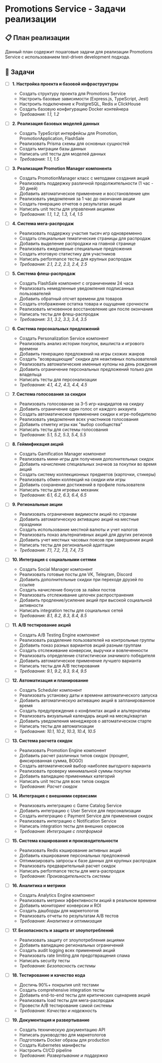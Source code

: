 # Promotions Service - Задачи реализации

## 📋 **План реализации**

Данный план содержит пошаговые задачи для реализации Promotions Service с использованием test-driven development подхода.

## 🎯 **Задачи**

- [ ] **1. Настройка проекта и базовой инфраструктуры**
  - Создать структуру проекта для Promotions Service
  - Настроить базовые зависимости (Express.js, TypeScript, Jest)
  - Настроить подключение к PostgreSQL, Redis и ClickHouse
  - Создать базовую конфигурацию Docker контейнера
  - _Требования: 1.1, 1.2_

- [ ] **2. Реализация базовых моделей данных**
  - Создать TypeScript интерфейсы для Promotion, PromotionApplication, FlashSale
  - Реализовать Prisma схемы для основных сущностей
  - Создать миграции базы данных
  - Написать unit тесты для моделей данных
  - _Требования: 1.1, 1.5_

- [ ] **3. Реализация Promotion Manager компонента**
  - Создать PromotionManager класс с методами создания акций
  - Реализовать поддержку различной продолжительности (1 час - 30 дней)
  - Добавить автоматическое применение и восстановление цен
  - Реализовать уведомления за 1 час до окончания акции
  - Создать генерацию отчетов о результатах акций
  - Написать unit тесты для управления акциями
  - _Требования: 1.1, 1.2, 1.3, 1.4, 1.5_

- [ ] **4. Система мега-распродаж**
  - Реализовать поддержку участия тысяч игр одновременно
  - Создать специальные тематические страницы для распродаж
  - Добавить выделение распродажи на главной странице
  - Реализовать ежедневные специальные предложения
  - Создать итоговую статистику для участников
  - Написать performance тесты для крупных распродаж
  - _Требования: 2.1, 2.2, 2.3, 2.4, 2.5_

- [ ] **5. Система флеш-распродаж**
  - Создать FlashSale компонент с ограничением 24 часа
  - Реализовать немедленные уведомления подписанных пользователей
  - Добавить обратный отсчет времени для товаров
  - Создать отображение остатка товара и ощущение срочности
  - Реализовать мгновенное восстановление цен после окончания
  - Написать тесты для флеш-распродаж
  - _Требования: 3.1, 3.2, 3.3, 3.4, 3.5_

- [ ] **6. Система персональных предложений**
  - Создать Personalization Service компонент
  - Реализовать анализ истории покупок, вишлиста и игрового времени
  - Добавить генерацию предложений на игры схожих жанров
  - Создать "возвращающие" скидки для неактивных пользователей
  - Реализовать автоматические именные купоны на день рождения
  - Добавить ограничение персональных предложений только для владельца
  - Написать тесты для персонализации
  - _Требования: 4.1, 4.2, 4.3, 4.4, 4.5_

- [ ] **7. Система голосования за скидки**
  - Реализовать голосование за 3-5 игр-кандидатов на скидку
  - Добавить ограничение один голос от каждого аккаунта
  - Создать автоматическое применение скидки к игре-победителю
  - Реализовать уведомления всех участников голосования
  - Добавить отметку игры как "выбор сообщества"
  - Написать тесты для системы голосования
  - _Требования: 5.1, 5.2, 5.3, 5.4, 5.5_

- [ ] **8. Геймификация акций**
  - Создать Gamification Manager компонент
  - Реализовать мини-игры для получения дополнительных скидок
  - Добавить начисление специальных значков за покупки во время акций
  - Создать систему коллекционных предметов (карточки, стикеры)
  - Реализовать обмен коллекций на скидки или игры
  - Добавить сохранение достижений в профиле пользователя
  - Написать тесты для игровых механик
  - _Требования: 6.1, 6.2, 6.3, 6.4, 6.5_

- [ ] **9. Региональные акции**
  - Реализовать ограничение видимости акций по странам
  - Добавить автоматическую активацию акций на местные праздники
  - Создать использование местной валюты и учет налогов
  - Реализовать показ альтернативных акций для других регионов
  - Добавить учет местных часовых поясов при завершении акций
  - Написать тесты для региональной адаптации
  - _Требования: 7.1, 7.2, 7.3, 7.4, 7.5_

- [ ] **10. Интеграция с социальными сетями**
  - Создать Social Manager компонент
  - Реализовать готовые посты для VK, Telegram, Discord
  - Добавить дополнительные скидки при переходе друзей по ссылке
  - Создать начисление бонусов за лайки постов
  - Реализовать отслеживание цепочек распространения
  - Добавить продление/усиление акций при высокой социальной активности
  - Написать integration тесты для социальных сетей
  - _Требования: 8.1, 8.2, 8.3, 8.4, 8.5_

- [ ] **11. A/B тестирование акций**
  - Создать A/B Testing Engine компонент
  - Реализовать разделение пользователей на контрольные группы
  - Добавить показ разных вариантов акций разным группам
  - Создать отслеживание конверсии, выручки и вовлеченности
  - Реализовать определение статистически значимого победителя
  - Добавить автоматическое применение лучшего варианта
  - Написать тесты для A/B тестирования
  - _Требования: 9.1, 9.2, 9.3, 9.4, 9.5_

- [ ] **12. Автоматизация и планирование**
  - Создать Scheduler компонент
  - Реализовать установку даты и времени автоматического запуска
  - Добавить автоматическую активацию акций в запланированное время
  - Создать предупреждения о конфликтах акций и альтернативы
  - Реализовать визуальный календарь акций на месяц/квартал
  - Добавить уведомления менеджеров о автоматическом старте
  - Написать тесты для автоматизации
  - _Требования: 10.1, 10.2, 10.3, 10.4, 10.5_

- [ ] **13. Система расчета скидок**
  - Реализовать Promotion Engine компонент
  - Добавить расчет различных типов скидок (процент, фиксированная сумма, BOGO)
  - Создать автоматический выбор наиболее выгодного варианта
  - Реализовать проверку минимальной суммы покупки
  - Добавить валидацию применимых категорий
  - Написать unit тесты для всех типов скидок
  - _Требования: Расчет скидок_

- [ ] **14. Интеграция с внешними сервисами**
  - Реализовать интеграцию с Game Catalog Service
  - Добавить интеграцию с User Service для персонализации
  - Создать интеграцию с Payment Service для применения скидок
  - Реализовать интеграцию с Notification Service
  - Написать integration тесты для внешних сервисов
  - _Требования: Интеграция с платформой_

- [ ] **15. Система кэширования и производительности**
  - Реализовать Redis кэширование активных акций
  - Добавить кэширование персональных предложений
  - Оптимизировать запросы к базе данных для крупных распродаж
  - Реализовать предварительный расчет скидок
  - Написать performance тесты для мега-распродаж
  - _Требования: Производительность системы_

- [ ] **16. Аналитика и метрики**
  - Создать Analytics Engine компонент
  - Реализовать метрики эффективности акций в реальном времени
  - Добавить мониторинг конверсии и ROI
  - Создать дашборды для маркетологов
  - Реализовать отчеты по результатам A/B тестов
  - _Требования: Аналитика и оптимизация_

- [ ] **17. Безопасность и защита от злоупотреблений**
  - Реализовать защиту от злоупотребления акциями
  - Добавить валидацию региональных ограничений
  - Создать audit logging всех применений акций
  - Реализовать rate limiting для предотвращения спама
  - Написать security тесты
  - _Требования: Безопасность системы_

- [ ] **18. Тестирование и качество кода**
  - Достичь 90%+ покрытия unit тестами
  - Создать comprehensive integration тесты
  - Добавить end-to-end тесты для критических сценариев акций
  - Реализовать load тесты для мега-распродаж
  - Провести A/B тестирование самой системы
  - _Требования: Качество и надежность_

- [ ] **19. Документация и развертывание**
  - Создать техническую документацию API
  - Написать руководство для маркетологов
  - Подготовить Docker образы для production
  - Создать Kubernetes манифесты
  - Настроить CI/CD pipeline
  - _Требования: Развертывание и поддержка_